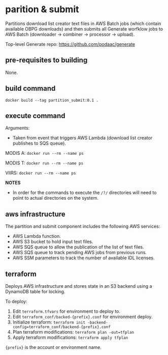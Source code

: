 # parition & submit

Partitions download list creator text files in AWS Batch jobs (which contain available OBPG downloads) and then submits all Generate worfklow jobs to AWS Batch (downloader -> combiner -> processor -> upload).

Top-level Generate repo: https://github.com/podaac/generate

## pre-requisites to building

None.

## build command

`docker build --tag partition_submit:0.1 . `

## execute command

Arguments:
- Taken from event that triggers AWS Lambda (download list creator publishes to SQS queue).

MODIS A: 
`docker run --rm --name ps`

MODIS T: 
`docker run --rm --name ps`

VIIRS: 
`docker run --rm --name ps`

**NOTES**
- In order for the commands to execute the `/?/` directories will need to point to actual directories on the system.

## aws infrastructure

The partition and submit component includes the following AWS services:
- AWS Lambda function.
- AWS S3 bucket to hold input text files.
- AWS SQS queue to allow the publication of the list of text files.
- AWS SQS queue to track pending AWS jobs from previous runs.
- AWS SSM parameters to track the number of available IDL licenses.

## terraform 

Deploys AWS infrastructure and stores state in an S3 backend using a DynamoDB table for locking.

To deploy:
1. Edit `terraform.tfvars` for environment to deploy to.
2. Edit `terraform_conf/backed-{prefix}.conf` for environment deploy.
3. Initialize terraform: `terraform init -backend-config=terraform_conf/backend-{prefix}.conf`
4. Plan terraform modifications: `terraform plan -out=tfplan`
5. Apply terraform modifications: `terraform apply tfplan`

`{prefix}` is the account or environment name.